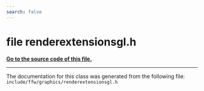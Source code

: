 ```yaml
---
search: false
---
```


# file renderextensionsgl.h

**[Go to the source code of this file.](renderextensionsgl_8h_source.md)**


----------------------------------------
The documentation for this class was generated from the following file: `include/ffw/graphics/renderextensionsgl.h`
